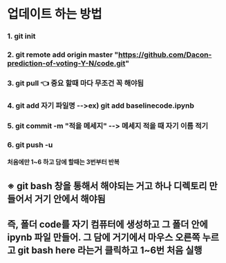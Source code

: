 # 업데이트 하는 방법

###  1. git init
###  2. git remote add origin master "https://github.com/Dacon-prediction-of-voting-Y-N/code.git"
###  3. git pull 👈 중요 할때 마다 무조건 꼭 해야됨
###  4. git add 자기 파일명 -->ex) git add baselinecode.ipynb
###  5. git commit -m "적을 메세지" --> 메세지 적을 때 자기 이름 적기
###  6. git push -u

#### 처음에만 1~6 하고 담에 할때는 3번부터 반복

## ※ git bash 창을 통해서 해야되는 거고 하나 디렉토리 만들어서 거기 안에서 해야됨
## 즉, 폴더 code를 자기 컴퓨터에 생성하고 그 폴더 안에 ipynb 파일 만들어. 그 담에 거기에서 마우스 오른쪽 누르고 git bash here 라는거 클릭하고 1~6번 처음 실행
